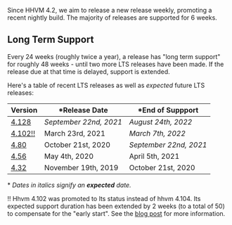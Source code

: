 Since HHVM 4.2, we aim to release a new release weekly, promoting a recent
nightly build. The majority of releases are supported for 6 weeks.

## Long Term Support

Every 24 weeks (roughly twice a year), a release has "long term support" for
roughly 48 weeks - until two more LTS releases have been made. If the release
due at that time is delayed, support is extended.

Here's a table of recent LTS releases as well as *expected* future LTS releases:

| Version |    \*Release Date       |    \*End of Suppport       |
| ------- | ----------------------- | -------------------------- |
| [4.128](https://hhvm.com/blog/2021/09/21/hhvm-4.128.html)  | *September 22nd, 2021*  | *August 24th, 2022*        |
| [4.102!!](https://hhvm.com/blog/2021/03/23/hhvm-4.102.html)| March 23rd, 2021        | *March 7th, 2022*          |
| [4.80](https://hhvm.com/blog/2020/10/21/hhvm-4.80.html)    | October 21st, 2020      | *September 22nd, 2021*     | 
| [4.56](https://hhvm.com/blog/2020/05/04/hhvm-4.56.html)    | May 4th, 2020           | April 5th, 2021            |
| [4.32](https://hhvm.com/blog/2019/11/19/hhvm-4.32.html)    | November 19th, 2019     | October 21st, 2020         |


\* *Dates in italics signify an **expected** date.*

!! Hhvm 4.102 was promoted to lts status instead of hhvm 4.104. Its expected support duration has been extended by 2 weeks (to a total of 50) to compensate for the "early start". See the [blog post](https://hhvm.com/blog/2021/03/29/extending-hhvm-4.102-support.html) for more information.
